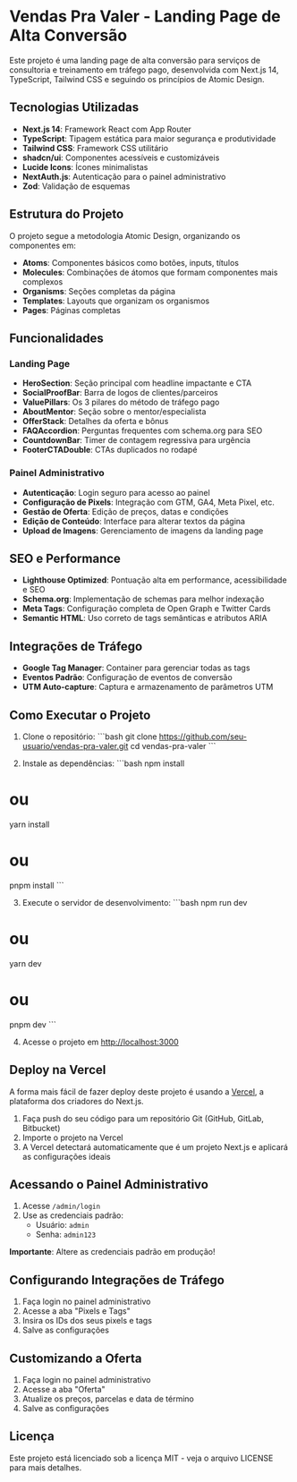 # Vendas Pra Valer - Landing Page de Alta Conversão

Este projeto é uma landing page de alta conversão para serviços de consultoria e treinamento em tráfego pago, desenvolvida com Next.js 14, TypeScript, Tailwind CSS e seguindo os princípios de Atomic Design.

## Tecnologias Utilizadas

- **Next.js 14**: Framework React com App Router
- **TypeScript**: Tipagem estática para maior segurança e produtividade
- **Tailwind CSS**: Framework CSS utilitário
- **shadcn/ui**: Componentes acessíveis e customizáveis
- **Lucide Icons**: Ícones minimalistas
- **NextAuth.js**: Autenticação para o painel administrativo
- **Zod**: Validação de esquemas

## Estrutura do Projeto

O projeto segue a metodologia Atomic Design, organizando os componentes em:

- **Atoms**: Componentes básicos como botões, inputs, títulos
- **Molecules**: Combinações de átomos que formam componentes mais complexos
- **Organisms**: Seções completas da página
- **Templates**: Layouts que organizam os organismos
- **Pages**: Páginas completas

## Funcionalidades

### Landing Page

- **HeroSection**: Seção principal com headline impactante e CTA
- **SocialProofBar**: Barra de logos de clientes/parceiros
- **ValuePillars**: Os 3 pilares do método de tráfego pago
- **AboutMentor**: Seção sobre o mentor/especialista
- **OfferStack**: Detalhes da oferta e bônus
- **FAQAccordion**: Perguntas frequentes com schema.org para SEO
- **CountdownBar**: Timer de contagem regressiva para urgência
- **FooterCTADouble**: CTAs duplicados no rodapé

### Painel Administrativo

- **Autenticação**: Login seguro para acesso ao painel
- **Configuração de Pixels**: Integração com GTM, GA4, Meta Pixel, etc.
- **Gestão de Oferta**: Edição de preços, datas e condições
- **Edição de Conteúdo**: Interface para alterar textos da página
- **Upload de Imagens**: Gerenciamento de imagens da landing page

## SEO e Performance

- **Lighthouse Optimized**: Pontuação alta em performance, acessibilidade e SEO
- **Schema.org**: Implementação de schemas para melhor indexação
- **Meta Tags**: Configuração completa de Open Graph e Twitter Cards
- **Semantic HTML**: Uso correto de tags semânticas e atributos ARIA

## Integrações de Tráfego

- **Google Tag Manager**: Container para gerenciar todas as tags
- **Eventos Padrão**: Configuração de eventos de conversão
- **UTM Auto-capture**: Captura e armazenamento de parâmetros UTM

## Como Executar o Projeto

1. Clone o repositório:
\`\`\`bash
git clone https://github.com/seu-usuario/vendas-pra-valer.git
cd vendas-pra-valer
\`\`\`

2. Instale as dependências:
\`\`\`bash
npm install
# ou
yarn install
# ou
pnpm install
\`\`\`

3. Execute o servidor de desenvolvimento:
\`\`\`bash
npm run dev
# ou
yarn dev
# ou
pnpm dev
\`\`\`

4. Acesse o projeto em [http://localhost:3000](http://localhost:3000)

## Deploy na Vercel

A forma mais fácil de fazer deploy deste projeto é usando a [Vercel](https://vercel.com), a plataforma dos criadores do Next.js.

1. Faça push do seu código para um repositório Git (GitHub, GitLab, Bitbucket)
2. Importe o projeto na Vercel
3. A Vercel detectará automaticamente que é um projeto Next.js e aplicará as configurações ideais

## Acessando o Painel Administrativo

1. Acesse `/admin/login`
2. Use as credenciais padrão:
   - Usuário: `admin`
   - Senha: `admin123`

**Importante**: Altere as credenciais padrão em produção!

## Configurando Integrações de Tráfego

1. Faça login no painel administrativo
2. Acesse a aba "Pixels e Tags"
3. Insira os IDs dos seus pixels e tags
4. Salve as configurações

## Customizando a Oferta

1. Faça login no painel administrativo
2. Acesse a aba "Oferta"
3. Atualize os preços, parcelas e data de término
4. Salve as configurações

## Licença

Este projeto está licenciado sob a licença MIT - veja o arquivo LICENSE para mais detalhes.
